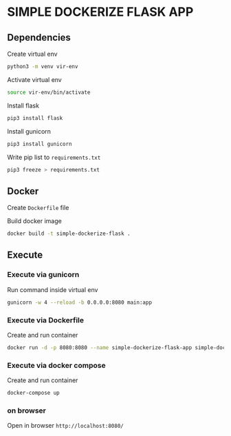 # SIMPLE DOCKERIZE FLASK APP

## Dependencies

Create virtual env
```sh
python3 -m venv vir-env
```

Activate virtual env
```sh
source vir-env/bin/activate
```

Install flask
```sh
pip3 install flask
```

Install gunicorn
```sh
pip3 install gunicorn
```

Write pip list to `requirements.txt`
```sh
pip3 freeze > requirements.txt
```

## Docker

Create `Dockerfile` file

Build docker image
```sh
docker build -t simple-dockerize-flask .
```

## Execute

### Execute via gunicorn

Run command inside virtual env

```sh
gunicorn -w 4 --reload -b 0.0.0.0:8080 main:app
```

### Execute via Dockerfile

Create and run container
```sh
docker run -d -p 8080:8080 --name simple-dockerize-flask-app simple-dockerize-flask
```

### Execute via docker compose

Create and run container
```sh
docker-compose up
```

### on browser

Open in browser `http://localhost:8080/`